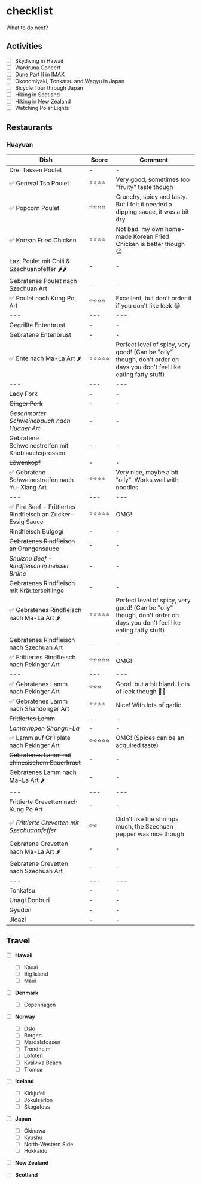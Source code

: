 # checklist
What to do next?

## Activities

- [ ] Skydiving in Hawaii
- [ ] Wardruna Concert
- [ ] Dune Part II in IMAX
- [ ] Okonomiyaki, Tonkatsu and Wagyu in Japan
- [ ] Bicycle Tour through Japan
- [ ] Hiking in Scotland
- [ ] Hiking in New Zealand
- [ ] Watching Polar Lights

## Restaurants

### Huayuan
| Dish | Score | Comment |
| --- | --- | --- |
| Drei Tassen Poulet| - | - |
| ✅ General Tso Poulet | ⭐⭐⭐⭐ | Very good, sometimes too "fruity" taste though |
| ✅ Popcorn Poulet | ⭐⭐⭐⭐ | Crunchy, spicy and tasty. But I felt it needed a dipping sauce, it was a bit dry |
| ✅ Korean Fried Chicken | ⭐⭐⭐⭐ | Not bad, my own home-made Korean Fried Chicken is better though 😉 |
| Lazi Poulet mit Chili & Szechuanpfeffer 🌶🌶 | - | - |
| Gebratenes Poulet nach Szechuan Art | - | - |
| ✅ Poulet nach Kung Po Art | ⭐⭐⭐⭐ | Excellent, but don't order it if you don't like leek 😂 |
| --- | --- | --- |
| Gegrillte Entenbrust | - | - |
| Gebratene Entenbrust | - | - |
| ✅ Ente nach Ma-La Art 🌶 | ⭐⭐⭐⭐⭐ | Perfect level of spicy, very good! (Can be "oily" though, don't order on days you don't feel like eating fatty stuff) |
| --- | --- | --- |
| Lady Pork | - | - |
| ~~Ginger Pork~~ | - | - |
| *Geschmorter Schweinebauch nach Huaner Art* | - | - |
| Gebratene Schweinestreifen mit Knoblauchsprossen | - | - |
| ~~Löwenkopf~~ | - | - |
| ✅ Gebratene Schweinestreifen nach Yu-Xiang Art | ⭐⭐⭐⭐ | Very nice, maybe a bit "oily". Works well with noodles. |
| --- | --- | --- |
| ✅ Fire Beef - Frittiertes Rindfleisch an Zucker-Essig Sauce | ⭐⭐⭐⭐⭐ | OMG! |
| Rindfleisch Bulgogi | - | - |
| ~~Gebratenes Rindfleisch an Orangensauce~~ | - | - |
| *Shuizhu Beef - Rindfleisch in heisser Brühe* | - | - |
| Gebratenes Rindfleisch mit Kräuterseitlinge | - | - |
| ✅ Gebratenes Rindfleisch nach Ma-La Art 🌶 | ⭐⭐⭐⭐⭐ | Perfect level of spicy, very good! (Can be "oily" though, don't order on days you don't feel like eating fatty stuff) |
| Gebratenes Rindfleisch nach Szechuan Art  | - | - |
| ✅ Frittiertes Rindfleisch nach Pekinger Art | ⭐⭐⭐⭐⭐ | OMG! |
| --- | --- | --- |
| ✅ Gebratenes Lamm nach Pekinger Art | ⭐⭐⭐ | Good, but a bit bland. Lots of leek though 🤷‍♂️ |
| ✅ Gebratenes Lamm nach Shandonger Art | ⭐⭐⭐⭐ | Nice! With lots of garlic |
| ~~Frittiertes Lamm~~ | - | - |
| *Lammrippen Shangri-La* | - | - |
| ✅ Lamm auf Grillplate nach Pekinger Art | ⭐⭐⭐⭐⭐ | OMG! (Spices can be an acquired taste) |
| ~~Gebratenes Lamm mit chinesischem Sauerkraut~~ | - | - |
| Gebratenes Lamm nach Ma-La Art 🌶 | - | - |
| --- | --- | --- |
| Frittierte Crevetten nach Kung Po Art | - | - |
| ✅ *Frittierte Crevetten mit Szechuanpfeffer* | ⭐⭐ | Didn't like the shrimps much, the Szechuan pepper was nice though |
| Gebratene Crevetten nach Ma-La Art 🌶 | - | - |
| Gebratene Crevetten nach Szechuan Art | - | - |
| --- | --- | --- |
| Tonkatsu | - | - |
| Unagi Donburi | - | - |
| Gyudon | - | - |
| Jioazi | - | - |

## Travel

- [ ] **Hawaii**
  - [ ] Kauai
  - [ ] Big Island
  - [ ] Maui

- [ ] **Denmark**
  - [ ] Copenhagen

- [ ] **Norway**
  - [ ] Oslo
  - [ ] Bergen
  - [ ] Mardalsfossen
  - [ ] Trondheim
  - [ ] Lofoten
  - [ ] Kvalvika Beach
  - [ ] Tromsø

- [ ] **Iceland**
  - [ ] Kirkjufell
  - [ ] Jökulsárlón
  - [ ] Skógafoss

- [ ] **Japan**
  - [ ] Okinawa
  - [ ] Kyushu
  - [ ] North-Western Side
  - [ ] Hokkaido

- [ ] **New Zealand**

- [ ] **Scotland**

